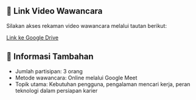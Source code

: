 ## 📁 Link Video Wawancara

Silakan akses rekaman video wawancara melalui tautan berikut:

[Link ke Google Drive](https://drive.google.com/drive/folders/1b-EOzEUpt0-VitoX1bBtRo4k0m1Rd3lH?usp=drive_link)



## 📅 Informasi Tambahan

- Jumlah partisipan: 3 orang
- Metode wawancara: Online melalui Google Meet
- Topik utama: Kebutuhan pengguna, pengalaman mencari kerja, peran teknologi dalam persiapan karier

